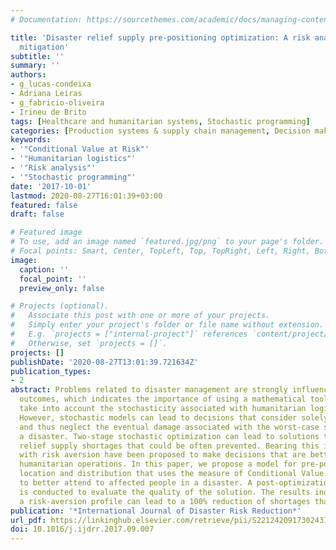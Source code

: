 ```yaml
---
# Documentation: https://sourcethemes.com/academic/docs/managing-content/

title: 'Disaster relief supply pre-positioning optimization: A risk analysis via shortage
  mitigation'
subtitle: ''
summary: ''
authors:
- g_lucas-condeixa
- Adriana Leiras
- g_fabricio-oliveira
- Irineu de Brito
tags: [Healthcare and humanitarian systems, Stochastic programming]
categories: [Production systems & supply chain management, Decision making under uncertainty]
keywords: 
- '"Conditional Value at Risk"'
- '"Humanitarian logistics"'
- '"Risk analysis"'
- '"Stochastic programming"'
date: '2017-10-01'
lastmod: 2020-08-27T16:01:39+03:00
featured: false
draft: false

# Featured image
# To use, add an image named `featured.jpg/png` to your page's folder.
# Focal points: Smart, Center, TopLeft, Top, TopRight, Left, Right, BottomLeft, Bottom, BottomRight.
image:
  caption: ''
  focal_point: ''
  preview_only: false

# Projects (optional).
#   Associate this post with one or more of your projects.
#   Simply enter your project's folder or file name without extension.
#   E.g. `projects = ["internal-project"]` references `content/project/deep-learning/index.md`.
#   Otherwise, set `projects = []`.
projects: []
publishDate: '2020-08-27T13:01:39.721634Z'
publication_types:
- 2
abstract: Problems related to disaster management are strongly influenced by random
  outcomes, which indicates the importance of using a mathematical tool that can coherently
  take into account the stochasticity associated with humanitarian logistics problems.
  However, stochastic models can lead to decisions that consider solely expected values
  and thus neglect the eventual damage associated with the worst-case scenarios of
  a disaster. Two-stage stochastic optimization can lead to solutions that present
  relief supply shortages that could be often prevented. Bearing this in mind, models
  with risk aversion have been proposed to make decisions that are better suited to
  humanitarian operations. In this paper, we propose a model for pre-positioning,
  location and distribution that uses the measure of Conditional Value at Risk (CVaR)
  to better attend to affected people in a disaster. A post-optimization analysis
  is conducted to evaluate the quality of the solution. The results indicate that
  a risk-aversion profile can lead to a 100% reduction of shortages that can be avoided.
publication: '*International Journal of Disaster Risk Reduction*'
url_pdf: https://linkinghub.elsevier.com/retrieve/pii/S2212420917302431
doi: 10.1016/j.ijdrr.2017.09.007
---
```

